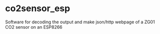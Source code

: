 co2sensor_esp
=========

Software for decoding the output and make json/http webpage of a ZG01 CO2 sensor on an ESP8266
